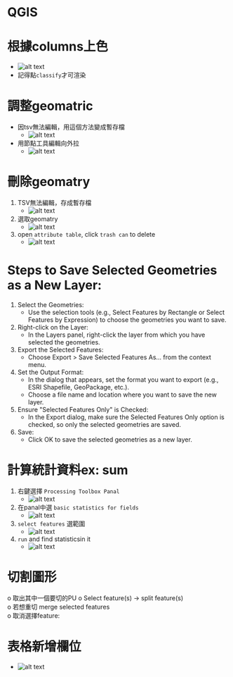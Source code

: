 # QGIS
# 根據columns上色
- ![alt text](image.png)
- 記得點`classify`才可渲染

# 調整geomatric    
- 因tsv無法編輯，用這個方法變成暫存檔
    - ![alt text](./image/qgis.png)
- 用節點工具編輯向外拉
    - ![alt text](./image/qgis-1.png)

# 刪除geomatry
1. TSV無法編輯，存成暫存檔
    - ![alt text](./image/qgis-3.png)
2. 選取geomatry
    - ![alt text](./image/qgis-4.png)
3. open `attribute table`, click `trash can` to delete
    - ![alt text](./image/qgis-2.png)

# Steps to Save Selected Geometries as a New Layer:
1. Select the Geometries:
    - Use the selection tools (e.g., Select Features by Rectangle or Select Features by Expression) to choose the geometries you want to save.
2. Right-click on the Layer:
    - In the Layers panel, right-click the layer from which you have selected the geometries.
3. Export the Selected Features:
    - Choose Export > Save Selected Features As... from the context menu.
4. Set the Output Format:
    - In the dialog that appears, set the format you want to export (e.g., ESRI Shapefile, GeoPackage, etc.).
    - Choose a file name and location where you want to save the new layer.
5. Ensure "Selected Features Only" is Checked:
    - In the Export dialog, make sure the Selected Features Only option is checked, so only the selected geometries are saved.
6. Save:
    - Click OK to save the selected geometries as a new layer.

# 計算統計資料ex: sum
1. 右鍵選擇 `Processing Toolbox Panal`
    - ![alt text](./image/qgis-5.png)
2. 在panal中選 `basic statistics for fields`
    - ![alt text](./image/qgis-6.png)
3. `select features` 選範圍
    - ![alt text](./image/qgis-7.png)
4. `run` and find statisticsin it
    - ![alt text](./image/qgis-8.png)

# 切割圖形
o	取出其中一個要切的PU
o	Select feature(s)   -> split feature(s)  
o	若想重切 merge selected features  
o	取消選擇feature:  

# 表格新增欄位
- ![alt text](./image/qgis-9.png)
